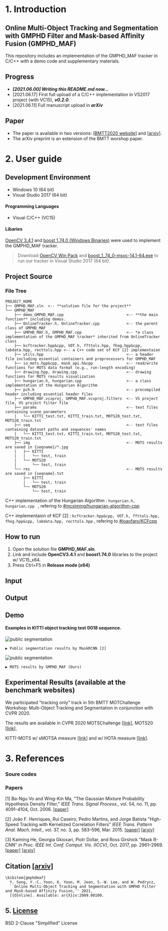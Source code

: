 # 1. Introduction
## Online Multi-Object Tracking and Segmentation <br> with GMPHD Filter and Mask-based Affinity Fusion (GMPHD_MAF)
This repository includes an implementation of the GMPHD_MAF tracker in C/C++ with a demo code and supplementary materials.

## Progress

+ **_[2021.06.00] Writing this README.md now..._** <br>
+ [2021.06.17] First full upload of a C/C++ implementation in VS2017 project (with VC15), **_v0.2.0_**. <br>
+ [2021.06.11] Full manuscript upload in **_arXiv_**

## Paper 

+ The paper is available in two versions:
[[BMTT2020 website](https://motchallenge.net/workshops/bmtt2020/index.html)]
and [[arxiv](https://arxiv.org/abs/2009.00100)]. <br>
+ The arXiv preprint is an extension of the BMTT worshop paper.

# 2. User guide

## Development Environment
+ Windows 10  (64 bit) <br>
+ Visual Studio 2017  (64 bit)

#### Programming Languages
+ Visual C/C++ (VC15)

#### Libaries
[OpenCV 3.4.1](https://www.opencv.org/opencv-3-4-1.html) and 
[boost 1.74.0 (Windows Binaries)](https://sourceforge.net/projects/boost/files/boost-binaries/1.74.0/) 
were used to implement the GMPHD_MAF tracker.
> Download [OpenCV Win Pack](https://sourceforge.net/projects/opencvlibrary/files/opencv-win/3.4.1/opencv-3.4.1-vc14_vc15.exe/download) and [boost_1_74_0-msvc-14.1-64.exe](https://sourceforge.net/projects/boost/files/boost-binaries/1.74.0/boost_1_74_0-msvc-14.1-64.exe/download) to run our tracker in Visual Studio 2017 (64 bit).

## Project Source
### File Tree
```
PROJECT_HOME
├── GMPHD_MAF.sln  <-- **solution file for the project**
└── GMPHD_MAF      
    ├── demo_GMPHD_MAF.cpp                            <-- **the main function** including demos.
    ├── OnlineTracker.h, OnlineTracker.cpp            <-- the parent class of GMPHD_MAF
    ├── GMPHD_MAF.h, GMPHD_MAF.cpp                    <-- *a class implementation of the GMPHD_MAF tracker* inherited from OnlineTracker class
    ├── kcftracker.hpp&cpp, VOT.h, ffttols.hpp, fhog.hpp&cpp, labdata.hpp, recttols.hpp <-- a C++ code set of KCF [2] implementaion
    ├── utils.hpp                                     <-- a header file including essential containers and preprocessors for GMPHD_MAF
    ├── io_mots.hpp&cpp, mask_api.h&cpp               <-- read/write functions for MOTS data format (e.g., run-length encoding)
    ├── drawing.hpp, drawing.cpp                      <-- drawing functions for MOTS results visualization
    ├── hungarian.h, hungarian.cpp                    <-- a class implementation of the Hungarian Algorithm 
    ├── pch.h                                         <-- precompiled header including essential header files
    ├── GMPHD_MAF.vcxproj, GMPHD_MAF.vcxproj.filters  <-- VS project file, VS project filter file
    ├── params                                        <-- text files containing scene parameters
    |   └── KITTI_test.txt, KITTI_train.txt, MOTS20_test.txt, MOTS20_train.txt
    ├── seq                                           <-- text files containing dataset paths and sequences' names
    |   └── KITTI_test.txt, KITTI_train.txt, MOTS20_test.txt, MOTS20_train.txt
    ├── img                                           <-- MOTS results are saved in {seqname}/*.jpg
    |   ├── KITTI
    |   |   └── test, train                           
    |   └── MOTS20
    |       └── test, train 
    └── res                                           <-- MOTS results are saved in {seqname}.txt
        ├── KITTI
        |   └── test, train 
        └── MOTS20
            └── test, train 
```

C++ implementation of the Hungarian Algorithm : 
`
hungarian.h, hungarian.cpp 
`
, refering to [#mcximing/hungarian-algorithm-cpp](https://github.com/mcximing/hungarian-algorithm-cpp) <br> 

C++ implementaion of KCF [2] :
`
kcftracker.hpp&cpp, VOT.h, ffttols.hpp, fhog.hpp&cpp, labdata.hpp, recttols.hpp
`
, refering to [#joaofaro/KCFcpp](https://github.com/joaofaro/KCFcpp) <br> 

## How to run
1. Open the solution file **GMPHD_MAF.sln**.
2. Link and include **OpenCV3.4.1** and **boost1.74.0** libraries to the project w/ VC15_x64.
3. Press Ctrl+F5 in **Release mode (x64)**

## Input
## Output
## Demo
#### Examples in KITTI object tracking test 0018 sequence.
![public segmentation](GMPHD_MAF/img/KITTI_test-0018_det_256bits.gif)

`▶ Public segmentation results by MaskRCNN [2]`

![public segmentation](GMPHD_MAF/img/KITTI_test-0018_trk_256bits.gif)

`▶ MOTS results by GMPHD_MAF (Ours)`

## Experimental Results (available at the benchmark websites)

We participated "tracking only" track in 5th BMTT MOTChallenge Workshop: Multi-Object Tracking and Segmentation in conjunction with CVPR 2020.

The results are available in 
CVPR 2020 MOTSChallenge [[link](https://motchallenge.net/results/CVPR_2020_MOTS_Challenge/)], 
MOTS20 [[link](https://motchallenge.net/results/MOTS/)],

KITTI-MOTS w/ sMOTSA measure [[link](http://www.cvlibs.net/datasets/kitti/eval_mots.php)] and w/ HOTA measure [[link](http://www.cvlibs.net/datasets/kitti/eval_mots.php)].

# 3. References

### Soure codes
### Papers 

[1] Ba-Ngu Vo and Wing-Kin Ma, "The Gaussian Mixture Probability Hypothesis Density Filter," _IEEE Trans. Signal Process._, vol. 54, no. 11, pp. 4091–4104, Oct. 2006. [[paper]](https://ieeexplore.ieee.org/document/1710358)

[2] João F. Henriques, Rui Caseiro, Pedro Martins, and Jorge Batista "High-Speed Tracking with Kernelized Correlation Filters" _IEEE Trans. Pattern Anal. Mach. Intell._, vol. 37, no. 3, pp. 583–596, Mar. 2015.
[[paper]](https://ieeexplore.ieee.org/abstract/document/6870486)
[[arxiv]](https://arxiv.org/abs/1404.7584)

[3] Kaiming He, Georgia Gkioxari, Piotr Dollar, and Ross Girshick "Mask R-CNN" _in Proc. IEEE Int. Conf. Comput. Vis. (ICCV)_, Oct. 2017, pp. 2961–2969. 
[[paper]](https://openaccess.thecvf.com/content_ICCV_2017/papers/He_Mask_R-CNN_ICCV_2017_paper.pdf)
[[arxiv]](https://arxiv.org/abs/1703.06870)

## Citation [[arxiv]](https://arxiv.org/abs/1907.13347)

```
\bibitem{gmphdmaf}
  Y. Song, Y.-C. Yoon, K. Yoon, M. Jeon, S.-W. Lee, and W. Pedrycz, 
  ``Online Multi-Object Tracking and Segmentation with GMPHD Filter and Mask-based Affinity Fusion,'' 2021, 
  [{O}nline]. Available: ar{X}iv:2009.00100.
```

## 5. [License](https://github.com/SonginCV/GMPHD_MAF/blob/master/LICENSE)
BSD 2-Clause "Simplified" License

